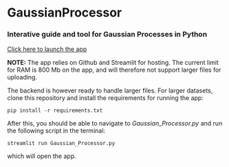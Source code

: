# GaussianProcessor
### Interative guide and tool for Gaussian Processes in Python

[Click here to launch the app](https://share.streamlit.io/gotticketsto360tour/gaussianprocessor/main/GaussianProcessor.py)

**NOTE:** The app relies on Github and Streamlit for hosting. The current limit for RAM is 800 Mb on the app, and will therefore not support larger files for uploading. 

The backend is however ready to handle larger files. For larger datasets, clone this repository and install the requirements for running the app:

```
pip install -r requirements.txt
```

After this, you should be able to navigate to *Gaussian_Processor.py* and run the following script in the terminal:

```
streamlit run Gaussian_Processor.py
```

which will open the app. 